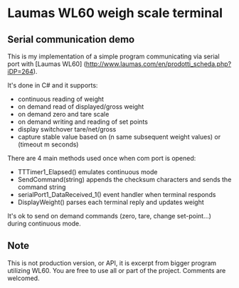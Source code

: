 # Laumas WL60 weigh scale terminal

## Serial communication demo

This is my implementation of a simple program communicating via serial port with [Laumas WL60] (http://www.laumas.com/en/prodotti_scheda.php?iDP=264).

It's done in C# and it supports:
* continuous reading of weight
* on demand read of displayed/gross weight
* on demand zero and tare scale
* on demand writing and reading of set points
* display switchover tare/net/gross
* capture stable value based on (n same subsequent weight values) or (timeout m seconds) 

There are 4 main methods used once when com port is opened:
* TTTimer1_Elapsed() emulates continuous mode
* SendCommand(string) appends the checksum characters and sends the command string
* serialPort1_DataReceived_1() event handler when terminal responds
* DisplayWeight() parses each terminal reply and updates weight

It's ok to send on demand commands (zero, tare, change set-point...) during continuous mode. 

## Note
This is not production version, or API, it is excerpt from bigger program utilizing WL60. 
You are free to use all or part of the project. Comments are welcomed.

